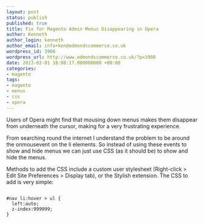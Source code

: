 ```yaml
---
layout: post
status: publish
published: true
title: Fix for Magento Admin Menus Disappearing in Opera
author: Kenneth
author_login: kenneth
author_email: info+ken@edmondscommerce.co.uk
wordpress_id: 3908
wordpress_url: http://www.edmondscommerce.co.uk/?p=3908
date: 2013-02-01 18:08:17.000000000 +00:00
categories:
- magento
tags:
- magento
- menus
- css
- opera
---
```

Users of Opera might find that mousing down menus makes them disappear from underneath the cursor, making for a very frustrating experience.

From searching round the internet I understand the problem to be around the onmousevent on the li elements. So instead of using these events to show and hide menus we can just use CSS (as it should be) to show and hide the menus.

Methods to add the CSS include a custom user stylesheet (Right-click > Edit Site Preferences > Display tab), or the Stylish extension. The CSS to add is very simple:

```

#nav li:hover > ul {
  left:auto;
  z-index:999999;
}

```

